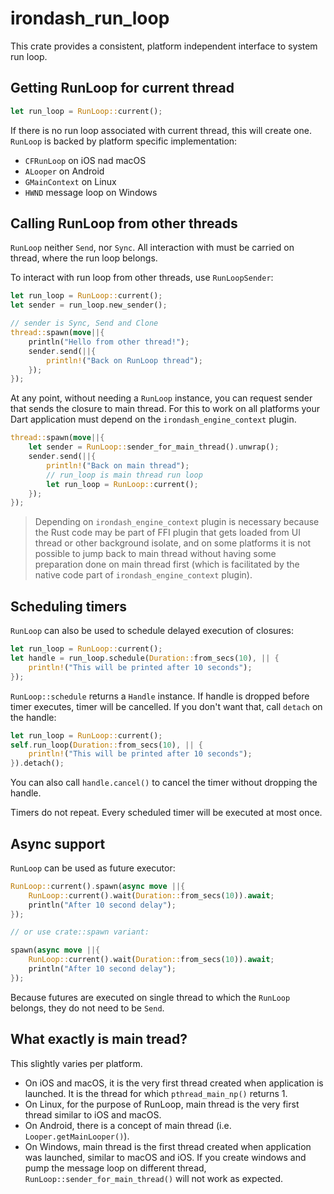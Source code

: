 # irondash_run_loop

This crate provides a consistent, platform independent interface to system run loop.

## Getting RunLoop for current thread

```rust
let run_loop = RunLoop::current();
```

If there is no run loop associated with current thread, this will create one.
`RunLoop` is backed by platform specific implementation:

- `CFRunLoop` on iOS nad macOS
- `ALooper` on Android
- `GMainContext` on Linux
- `HWND` message loop on Windows

## Calling RunLoop from other threads

`RunLoop` neither `Send`, nor `Sync`. All interaction with must be carried on
thread, where the run loop belongs.

To interact with run loop from other threads, use `RunLoopSender`:

```rust
let run_loop = RunLoop::current();
let sender = run_loop.new_sender();

// sender is Sync, Send and Clone
thread::spawn(move||{
    println("Hello from other thread!");
    sender.send(||{
        println!("Back on RunLoop thread");
    });
});
```

At any point, without needing a `RunLoop` instance, you can request sender that
sends the closure to main thread. For this to work on all platforms your Dart
application must depend on the `irondash_engine_context` plugin.

```rust
thread::spawn(move||{
    let sender = RunLoop::sender_for_main_thread().unwrap();
    sender.send(||{
        println!("Back on main thread");
        // run_loop is main thread run loop
        let run_loop = RunLoop::current();
    });
});
```

> Depending on `irondash_engine_context` plugin is necessary because the Rust
code may be part of FFI plugin that gets loaded from UI thread or other background isolate, and on some platforms it is not possible to jump back to main thread without having some preparation done on main thread first (which is facilitated by the native code part of `irondash_engine_context` plugin).

## Scheduling timers

`RunLoop` can also be used to schedule delayed execution of closures:

```rust
let run_loop = RunLoop::current();
let handle = run_loop.schedule(Duration::from_secs(10), || {
    println!("This will be printed after 10 seconds");
});
```

`RunLoop::schedule` returns a `Handle` instance. If handle is dropped before
timer executes, timer will be cancelled. If you don't want that, call `detach`
on the handle:

```rust
let run_loop = RunLoop::current();
self.run_loop(Duration::from_secs(10), || {
    println!("This will be printed after 10 seconds");
}).detach();
```

You can also call `handle.cancel()` to cancel the timer without dropping the
handle.

Timers do not repeat. Every scheduled timer will be executed at most once.

## Async support

`RunLoop` can be used as future executor:

```rust
RunLoop::current().spawn(async move ||{
    RunLoop::current().wait(Duration::from_secs(10)).await;
    println("After 10 second delay");
});

// or use crate::spawn variant:

spawn(async move ||{
    RunLoop::current().wait(Duration::from_secs(10)).await;
    println("After 10 second delay");
});
```

Because futures are executed on single thread to which the `RunLoop` belongs, they do not
need to be `Send`.

## What exactly is main tread?

This slightly varies per platform.

- On iOS and macOS, it is the very first thread created when application is launched. It is the thread for which `pthread_main_np()` returns 1.
- On Linux, for the purpose of RunLoop, main thread is the very first thread similar to iOS and macOS.
- On Android, there is a concept of main thread (i.e. `Looper.getMainLooper()`).
- On Windows, main thread is the first thread created when application was launched, similar to macOS and iOS. If you create windows and pump the message loop on
different thread, `RunLoop::sender_for_main_thread()` will not work as expected.
